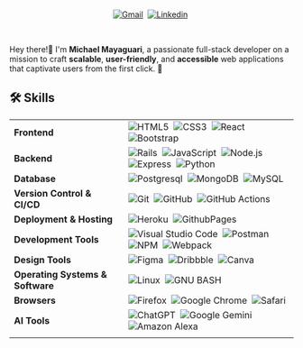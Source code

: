 <!---- 

<<picture>
  <source srcset="" type="">
  <img src="" alt="Header">
</picture>
-->

<br/><br/><br/>

<div align=center>

[![Gmail](https://img.shields.io/badge/-gmail-ec493c?style=for-the-badge&logo=Gmail&logoColor=white)](mailto:mayaguarimichael@gmail.com)&nbsp;
[![Linkedin](https://img.shields.io/badge/linkedin-%230077B5.svg?&style=for-the-badge&logo=linkedin&logoColor=white)](https://www.linkedin.com/in/michaelmayaguari/)&nbsp;

</div>


<br>

Hey there!👋 I'm **Michael Mayaguari**, a passionate full-stack developer on a mission to craft **scalable**, **user-friendly**, and **accessible** web applications that captivate users from the first click. 🚀

## 🛠️ Skills

| | |
|----------|--------|
| **Frontend** | ![HTML5](https://img.shields.io/badge/-HTML5-E34F26?style=for-the-badge&logo=html5&logoColor=fff)&nbsp; ![CSS3](https://img.shields.io/badge/-CSS3-1572B6?style=for-the-badge&logo=css3)&nbsp; ![React](https://img.shields.io/badge/-react%20-%2320232a.svg?&style=for-the-badge&logo=react&logoColor=%2361DAFB)&nbsp; ![Bootstrap](https://img.shields.io/badge/bootstrap-7952B3?style=for-the-badge&logo=bootstrap&logoColor=white) |
| **Backend** |![Rails](https://img.shields.io/badge/rails-%23CC0000.svg?&style=for-the-badge&logo=ruby-on-rails&logoColor=white)&nbsp; ![JavaScript](https://img.shields.io/badge/Javascript-F7DF1E?style=for-the-badge&logo=javascript&logoColor=black)&nbsp; ![Node.js](https://img.shields.io/badge/node.js-339933?style=for-the-badge&logo=nodedotjs&logoColor=white)&nbsp; ![Express](https://img.shields.io/badge/express-000000?style=for-the-badge&logo=express)&nbsp; ![Python](https://img.shields.io/badge/python-3776AB?style=for-the-badge&logo=python&logoColor=fff) |
| **Database** | ![Postgresql](https://img.shields.io/badge/Postgres-%23316192.svg?style=for-the-badge&logo=Postgresql&logoColor=white)&nbsp; ![MongoDB](https://img.shields.io/badge/-MongoDB-47A248?style=for-the-badge&logo=mongodb&logoColor=white)&nbsp; ![MySQL](https://img.shields.io/badge/mysql-4479A1?style=for-the-badge&logo=mysql&logoColor=white) |
| **Version Control & CI/CD** | ![Git](https://img.shields.io/badge/-Git-F05032?style=for-the-badge&logo=git&logoColor=white)&nbsp; ![GitHub](https://img.shields.io/badge/-GitHub-181717?style=for-the-badge&logo=github)&nbsp; ![GitHub Actions](https://img.shields.io/badge/github%20actions-2088FF?style=for-the-badge&logo=githubactions&logoColor=white) |
| **Deployment & Hosting** | ![Heroku](https://img.shields.io/badge/heroku-3333FF?style=for-the-badge&logo=heroku&logoColor=white)&nbsp; ![GithubPages](https://img.shields.io/badge/github%20pages-222222?style=for-the-badge&logo=github&logoColor=white) |
| **Development Tools** | ![Visual Studio Code](https://img.shields.io/badge/Visual%20Studio%20Code-007ACC?style=for-the-badge&logo=visual-studio-code&logoColor=white)&nbsp; ![Postman](https://img.shields.io/badge/-Postman-FF6C37?style=for-the-badge&logo=postman&logoColor=white)&nbsp; ![NPM](https://img.shields.io/badge/NPM-CB3837?style=for-the-badge&logo=npm&logoColor=white)&nbsp; ![Webpack](https://img.shields.io/badge/webpack-8DD6F9?style=for-the-badge&logo=webpack&logoColor=black) |
| **Design Tools** | ![Figma](https://img.shields.io/badge/figma-F24E1E?style=for-the-badge&logo=figma&logoColor=white)&nbsp; ![Dribbble](https://img.shields.io/badge/Dribbble-EA4C89?style=for-the-badge&logo=dribbble&logoColor=white)&nbsp; ![Canva](https://img.shields.io/badge/-Canva-00C4CC?style=for-the-badge&logo=canva&logoColor=white) |
| **Operating Systems & Software** | ![Linux](https://img.shields.io/badge/-Linux-FCC624?style=for-the-badge&logo=linux&logoColor=black)&nbsp; ![GNU BASH](https://img.shields.io/badge/GNU%20Bash-121?style=for-the-badge&logo=GNU%20Bash&logoColor=white)&nbsp; |
| **Browsers** | ![Firefox](https://img.shields.io/badge/Firefox-FF7139?style=for-the-badge&logo=Firefox&logoColor=white)&nbsp; ![Google Chrome](https://img.shields.io/badge/Google%20Chrome-4285F4?style=for-the-badge&logo=GoogleChrome&logoColor=white)&nbsp; ![Safari](https://img.shields.io/badge/safari-006CFF?style=for-the-badge&logo=safari&logoColor=fff) |
| **AI Tools** | ![ChatGPT](https://img.shields.io/badge/chatGPT-51786e?style=for-the-badge&logo=openai&logoColor=white)&nbsp; ![Google Gemini](https://img.shields.io/badge/Google%20Gemini-886FBF?style=for-the-badge&logo=googlegemini&logoColor=fff)&nbsp; ![Amazon Alexa](https://img.shields.io/badge/Amazon%20Alexa-00CAFF?style=for-the-badge&logo=amazonalexa&logoColor=fff)|
| | |
